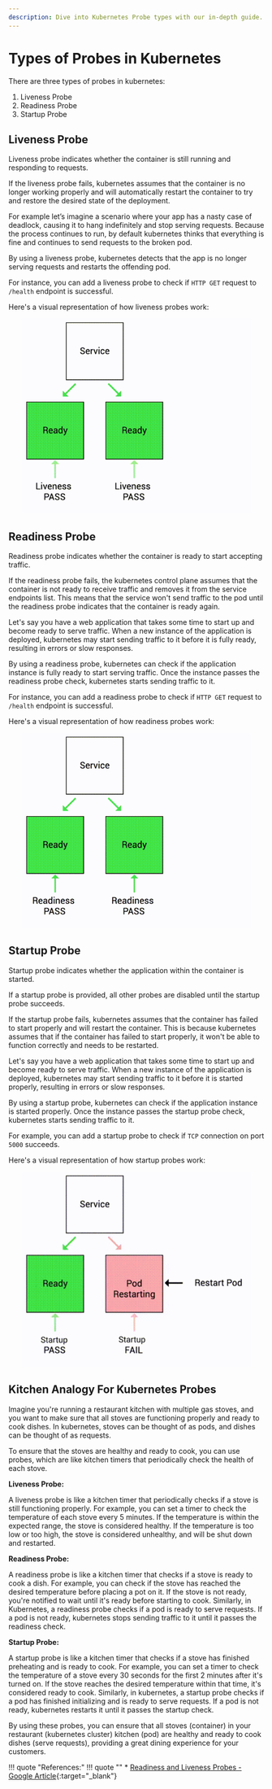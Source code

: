 ```yaml
---
description: Dive into Kubernetes Probe types with our in-depth guide. Learn about Liveness, Readiness, and Startup probes for robust container management.
---
```


# Types of Probes in Kubernetes

There are three types of probes in kubernetes:

1. Liveness Probe
2. Readiness Probe
3. Startup Probe


## Liveness Probe

Liveness probe indicates whether the container is still running and responding to requests.

If the liveness probe fails, kubernetes assumes that the container is no longer working properly and will automatically restart the container to try and restore the desired state of the deployment.

For example let’s imagine a scenario where your app has a nasty case of deadlock, causing it to hang indefinitely and stop serving requests. Because the process continues to run, by default kubernetes thinks that everything is fine and continues to send requests to the broken pod. 

By using a liveness probe, kubernetes detects that the app is no longer serving requests and restarts the offending pod.

For instance, you can add a liveness probe to check if `HTTP GET` request to `/health` endpoint is successful.

Here's a visual representation of how liveness probes work:

<p align="center">
    <img src="../../../../assets/eks-course-images/probes/liveness-probe.gif" alt="Liveness Probe" loading="lazy" width="450" />
</p>


## Readiness Probe

Readiness probe indicates whether the container is ready to start accepting traffic.

If the readiness probe fails, the kubernetes control plane assumes that the container is not ready to receive traffic and removes it from the service endpoints list. This means that the service won't send traffic to the pod until the readiness probe indicates that the container is ready again.

Let's say you have a web application that takes some time to start up and become ready to serve traffic. When a new instance of the application is deployed, kubernetes may start sending traffic to it before it is fully ready, resulting in errors or slow responses. 

By using a readiness probe, kubernetes can check if the application instance is fully ready to start serving traffic. Once the instance passes the readiness probe check, kubernetes starts sending traffic to it.

For instance, you can add a readiness probe to check if `HTTP GET` request to `/health` endpoint is successful.

Here's a visual representation of how readiness probes work:

<p align="center">
    <img src="../../../../assets/eks-course-images/probes/readiness-probe.gif" alt="Readiness Probe" loading="lazy" width="450" />
</p>


## Startup Probe

Startup probe indicates whether the application within the container is started.

If a startup probe is provided, all other probes are disabled until the startup probe succeeds.

If the startup probe fails, kubernetes assumes that the container has failed to start properly and will restart the container. This is because kubernetes assumes that if the container has failed to start properly, it won't be able to function correctly and needs to be restarted.

Let's say you have a web application that takes some time to start up and become ready to serve traffic. When a new instance of the application is deployed, kubernetes may start sending traffic to it before it is started properly, resulting in errors or slow responses. 

By using a startup probe, kubernetes can check if the application instance is started properly. Once the instance passes the startup probe check, kubernetes starts sending traffic to it.

For example, you can add a startup probe to check if `TCP` connection on port `5000` succeeds.

Here's a visual representation of how startup probes work:

<p align="center">
    <img src="../../../../assets/eks-course-images/probes/startup-probe.gif" alt="Startup Probe" loading="lazy" width="450" />
</p>


## Kitchen Analogy For Kubernetes Probes

Imagine you're running a restaurant kitchen with multiple gas stoves, and you want to make sure that all stoves are functioning properly and ready to cook dishes. In kubernetes, stoves can be thought of as pods, and dishes can be thought of as requests.

To ensure that the stoves are healthy and ready to cook, you can use probes, which are like kitchen timers that periodically check the health of each stove.

**Liveness Probe:**

A liveness probe is like a kitchen timer that periodically checks if a stove is still functioning properly. For example, you can set a timer to check the temperature of each stove every 5 minutes. If the temperature is within the expected range, the stove is considered healthy. If the temperature is too low or too high, the stove is considered unhealthy, and will be shut down and restarted.

**Readiness Probe:**

A readiness probe is like a kitchen timer that checks if a stove is ready to cook a dish. For example, you can check if the stove has reached the desired temperature before placing a pot on it. If the stove is not ready, you're notified to wait until it's ready before starting to cook. Similarly, in Kubernetes, a readiness probe checks if a pod is ready to serve requests. If a pod is not ready, kubernetes stops sending traffic to it until it passes the readiness check.

**Startup Probe:**

A startup probe is like a kitchen timer that checks if a stove has finished preheating and is ready to cook. For example, you can set a timer to check the temperature of a stove every 30 seconds for the first 2 minutes after it's turned on. If the stove reaches the desired temperature within that time, it's considered ready to cook. Similarly, in kubernetes, a startup probe checks if a pod has finished initializing and is ready to serve requests. If a pod is not ready, kubernetes restarts it until it passes the startup check.


By using these probes, you can ensure that all stoves (container) in your restaurant (kubernetes cluster) kitchen (pod) are healthy and ready to cook dishes (serve requests), providing a great dining experience for your customers.



!!! quote "References:"
    !!! quote ""
        * [Readiness and Liveness Probes - Google Article]{:target="_blank"}


<!-- Hyperlinks -->
[Readiness and Liveness Probes - Google Article]: https://cloud.google.com/blog/products/containers-kubernetes/kubernetes-best-practices-setting-up-health-checks-with-readiness-and-liveness-probes